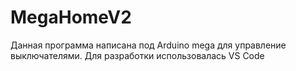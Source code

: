 # MegaHomeV2
Данная программа написана под Arduino mega для управление выключателями.
Для разработки использовалась VS Code
